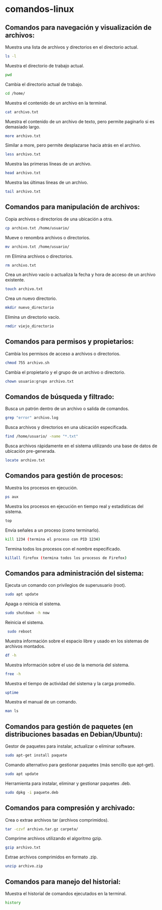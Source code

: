 # comandos-linux

## Comandos para navegación y visualización de archivos:

Muestra una lista de archivos y directorios en el directorio actual.
```bash
ls -l
``` 
Muestra el directorio de trabajo actual.
```bash
pwd
``` 
Cambia el directorio actual de trabajo.
```bash
cd /home/
``` 
Muestra el contenido de un archivo en la terminal.
```bash
cat archivo.txt
``` 
Muestra el contenido de un archivo de texto, pero permite paginarlo si es demasiado largo.
```bash
more archivo.txt
``` 
Similar a more, pero permite desplazarse hacia atrás en el archivo.
```bash
less archivo.txt
``` 
Muestra las primeras líneas de un archivo.
```bash
head archivo.txt
``` 
Muestra las últimas líneas de un archivo.
```bash
tail archivo.txt
``` 

## Comandos para manipulación de archivos:
Copia archivos o directorios de una ubicación a otra.
```bash
cp archivo.txt /home/usuario/
``` 
Mueve o renombra archivos o directorios.
```bash
mv archivo.txt /home/usuario/
``` 
rm
Elimina archivos o directorios.
```bash
rm archivo.txt
```
Crea un archivo vacío o actualiza la fecha y hora de acceso de un archivo existente.
```bash
touch archivo.txt
```
Crea un nuevo directorio.
```bash
mkdir nuevo_directorio
```
Elimina un directorio vacío.
```bash
rmdir viejo_directorio
```

## Comandos para permisos y propietarios:
Cambia los permisos de acceso a archivos o directorios.
```bash
chmod 755 archivo.sh
```
Cambia el propietario y el grupo de un archivo o directorio.
```bash
chown usuario:grupo archivo.txt
```

## Comandos de búsqueda y filtrado:
Busca un patrón dentro de un archivo o salida de comandos.
```bash
grep "error" archivo.log
```
Busca archivos y directorios en una ubicación especificada.
```bash
find /home/usuario/ -name "*.txt"
```
Busca archivos rápidamente en el sistema utilizando una base de datos de ubicación pre-generada.
```bash
locate archivo.txt
```

## Comandos para gestión de procesos:
Muestra los procesos en ejecución.
```bash
ps aux
```
Muestra los procesos en ejecución en tiempo real y estadísticas del sistema.
```bash
top
```
Envía señales a un proceso (como terminarlo).
```bash
kill 1234 (termina el proceso con PID 1234)
```
Termina todos los procesos con el nombre especificado.
```bash
killall firefox (termina todos los procesos de Firefox)
```

## Comandos para administración del sistema:
Ejecuta un comando con privilegios de superusuario (root).
```bash
sudo apt update
```
Apaga o reinicia el sistema.
```bash
sudo shutdown -h now
```
Reinicia el sistema.
```bash
 sudo reboot
```
Muestra información sobre el espacio libre y usado en los sistemas de archivos montados.
```bash
df -h
```
Muestra información sobre el uso de la memoria del sistema.
```bash
free -h
```
Muestra el tiempo de actividad del sistema y la carga promedio.
```bash
uptime
```
Muestra el manual de un comando.
```bash
man ls
```

## Comandos para gestión de paquetes (en distribuciones basadas en Debian/Ubuntu):
Gestor de paquetes para instalar, actualizar o eliminar software.
```bash
sudo apt-get install paquete
```
Comando alternativo para gestionar paquetes (más sencillo que apt-get).
 ```bash
sudo apt update
```
Herramienta para instalar, eliminar y gestionar paquetes .deb.
 ```bash
sudo dpkg -i paquete.deb
```

## Comandos para compresión y archivado:
Crea o extrae archivos tar (archivos comprimidos).
 ```bash
tar -czvf archivo.tar.gz carpeta/
```
Comprime archivos utilizando el algoritmo gzip.
 ```bash
gzip archivo.txt
```
Extrae archivos comprimidos en formato .zip.
 ```bash
unzip archivo.zip
```

## Comandos para manejo del historial:
Muestra el historial de comandos ejecutados en la terminal.
 ```bash
history
```
